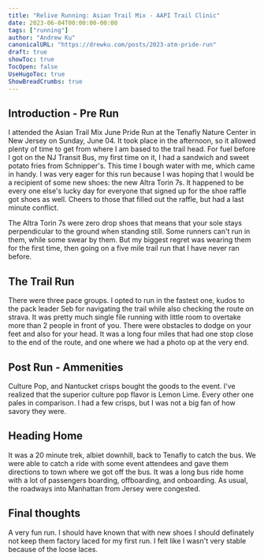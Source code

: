 ```yaml
---
title: "Relive Running: Asian Trail Mix - AAPI Trail Clinic"
date: 2023-06-04T00:00:00-00:00
tags: ["running"]
author: "Andrew Ku"
canonicalURL: "https://drewku.com/posts/2023-atm-pride-run"
draft: true
showToc: true
TocOpen: false
UseHugoToc: true
ShowBreadCrumbs: true
---
```


## Introduction - Pre Run
I attended the Asian Trail Mix June Pride Run at the Tenafly Nature Center in New Jersey on Sunday, June 04. It took place in the afternoon, so it allowed plenty of time to get from where I am based to the trail head. For fuel before I got on the NJ Transit Bus, my first time on it, I had a sandwich and sweet potato fries from Schnipper's. This time I bough water with me, which came in handy. I was very eager for this run because I was hoping that I would be a recipient of some new shoes: the new Altra Torin 7s. It happened to be every one else's lucky day for everyone that signed up for the shoe raffle got shoes as well. Cheers to those that filled out the raffle, but had a last minute conflict. 

The Altra Torin 7s were zero drop shoes that means that your sole stays perpendicular to the ground when standing still. Some runners can't run in them, while some swear by them. But my biggest regret was wearing them for the first time, then going on a five mile trail run that I have never ran before. 

## The Trail Run
There were three pace groups. I opted to run in the fastest one, kudos to the pack leader Seb for navigating the trail while also checking the route on strava. It was pretty much single file running with little room to overtake more than 2 people in front of you. There were obstacles to dodge on your feet and also for your head. It was a long four miles that had one stop close to the end of the route, and one where we had a photo op at the very end.

## Post Run - Ammenities
Culture Pop, and Nantucket crisps bought the goods to the event. I've realized that the superior culture pop flavor is Lemon Lime. Every other one pales in comparison. I had a few crisps, but I was not a big fan of how savory they were. 


## Heading Home
It was a 20 minute trek, albiet downhill, back to Tenafly to catch the bus. We were able to catch a ride with some event attendees and gave them directions to town where we got off the bus. It was a long bus ride home with a lot of passengers boarding, offboarding, and onboarding. As usual, the roadways into Manhattan from Jersey were congested. 


## Final thoughts
A very fun run. I should have known that with new shoes I should definately not keep them factory laced for my first run. I felt like I wasn't very stable because of the loose laces. 

